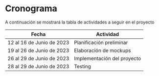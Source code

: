 # Cronograma

A continuación se mostrará la tabla de actividades a seguir en el proyecto

|Fecha|Actividad|
|-|-|
|12 al 16 de Junio de 2023|Planificación preliminar|
|19 al 26 de Junio de 2023|Elaboración de mockups|
|26 al 29 de Junio de 2023|Implementación del proyecto|
|28 al 29 de Junio de 2023|Testing|

